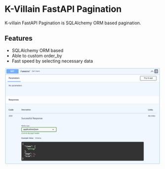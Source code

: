 # K-Villain FastAPI Pagination
K-villain FastAPI Pagination is SQLAlchemy ORM based pagination.

## Features
- SQLAlchemy ORM based
- Able to custom order_by 
- Fast speed by selecting necessary data

![execute img](./img/sample.png)